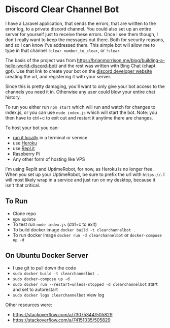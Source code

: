 # Discord Clear Channel Bot
I have a Laravel application, that sends the errors, that are written to the error log, to a private discord channel. You could also set up an entire server for yourself just to receive these errors. Once I see them though, I don't really want to keep the messages out there. Both for security reasons, and so I can know I've addressed them. This simple bot will allow me to type in that channel ```!clear number_to_clear```, or ```!clear```

The basis of the project was from https://brianmorrison.me/blog/building-a-hello-world-discord-bot/ and the rest was written with Bing Chat (chapt gpt). Use that link to create your bot on the [discord developer website](https://discord.com/developers) creating the url, and registering it with your server.

Since this is pretty damaging, you'll want to only give your bot access to the channels you need it in. Otherwise any user could blow your entire chat history.

To run you either run `npm start` which will run and watch for changes to index.js, or you can use `node index.js` which will start the bot. Note: you then have to ctrl+c to exit out and restart it anytime there are changes.

To host your bot you can: 
- [run it locally](https://stackoverflow.com/questions/4018154/how-do-i-run-a-node-js-app-as-a-background-service#15616912) in a terminal or service
- use [Heroku](https://www.youtube.com/watch?v=uH3nWjql2IE)
- use  [Repl.it](https://www.youtube.com/watch?v=D7OWuslFYCw)
- Raspberry Pi
- Any other form of hosting like VPS

I'm using Replit and UptimeRobot, for now, as Heroku is no longer free. When you set up your UptimeRobot, be sure to prefix the url with `https://`. I will most likely wrap in a service and just run on my desktop, because it isn't that critical. 

## To Run
 - Clone repo
 - `npm update`
 - To test run `node index.js` (ctrl+c to exit)
 - To build docker image `docker build -t clearchannelbot .`
 - To run docker image `docker run -d clearchannelbot` or `docker-compose up -d`
  
## On Ubuntu Docker Server
 - I use git to pull down the code
 - `sudo docker build -t clearchannelbot .`
 - `sudo docker-compose up -d`
 - `sudo docker run --restart=unless-stopped -d clearchannelbot` start and set to autorestart
 - `sudo docker logs clearchannelbot` view log

Other resources were:
 - https://stackoverflow.com/a/73075344/505829
 - https://stackoverflow.com/a/74151035/505829